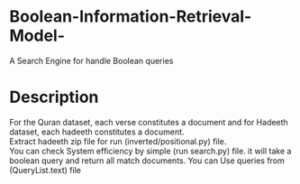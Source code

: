 # Boolean-Information-Retrieval-Model-
A Search Engine for handle Boolean queries 

# Description
For the Quran dataset, each verse constitutes a document and for Hadeeth dataset, each hadeeth constitutes a document.<br />
Extract hadeeth zip file for run (inverted/positional.py) file.<br />
You can check System efficiency by simple (run search.py) file. it will take a boolean query and return all match documents. You can Use queries from (QueryList.text) file
